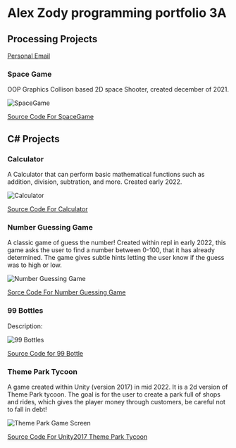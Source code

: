 # Alex Zody programming portfolio 3A

## Processing Projects
[Personal Email](fyrestarter12345@gmail.com)

### Space Game
OOP Graphics Collison based 2D space Shooter, created december of 2021.

![SpaceGame](https://github.com/AlexZ0d/programing-portfolio-A3/blob/gh-pages/images/SpacGame.png?raw=true)

[Source Code For SpaceGame](https://github.com/AlexZ0d/programing-portfolio-A3/blob/gh-pages/src/SpaceGame.zip)

## C# Projects

### Calculator
A Calculator that can perform basic mathematical functions such as addition, division, subtration, and more. Created early 2022.

![Calculator](https://github.com/AlexZ0d/programing-portfolio-A3/blob/gh-pages/images/Calculator.png?raw=true)

[Source Code For Calculator](https://github.com/AlexZ0d/programing-portfolio-A3/blob/gh-pages/src/Calculator.zip)

### Number Guessing Game
A classic game of guess the number! Created within repl in early 2022, this game asks the user to find a number between 0-100, that it has already determined. The game gives subtle hints letting the user know if the guess was to high or low.

![Number Guessing Game](https://github.com/AlexZ0d/programing-portfolio-A3/blob/gh-pages/images/Number%20Guessing%20Game.png?raw=true)

[Sorce Code For Number Guessing Game](https://github.com/AlexZ0d/programing-portfolio-A3/blob/gh-pages/src/NGG.zip)

### 99 Bottles
Description:

![99 Bottles](https://github.com/AlexZ0d/programing-portfolio-A3/blob/gh-pages/images/99%20Bottles.png?raw=true)

[Source Code for 99 Bottle](https://github.com/AlexZ0d/programing-portfolio-A3/blob/gh-pages/src/99-Bottles.zip?raw=true)

### Theme Park Tycoon
A game created within Unity (version 2017) in mid 2022. It is a 2d version of Theme Park tycoon. The goal is for the user to create a park full of shops and rides, which gives the player money through customers, be careful not to fall in debt!

![Theme Park Game Screen](https://github.com/AlexZ0d/programing-portfolio-A3/blob/gh-pages/images/Theme%20Park.png?raw=true)

[Source Code For Unity2017 Theme Park Tycoon](https://github.com/AlexZ0d/programing-portfolio-A3/blob/gh-pages/src/Theme%20Park%20Tycoon.zip?raw=true)
